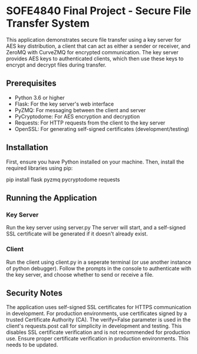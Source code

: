 # SOFE4840 Final Project - Secure File Transfer System

This application demonstrates secure file transfer using a key server for AES key distribution, a client that can act as either a sender or receiver, and ZeroMQ with CurveZMQ for encrypted communication. The key server provides AES keys to authenticated clients, which then use these keys to encrypt and decrypt files during transfer.

## Prerequisites

- Python 3.6 or higher
- Flask: For the key server's web interface
- PyZMQ: For messaging between the client and server
- PyCryptodome: For AES encryption and decryption
- Requests: For HTTP requests from the client to the key server
- OpenSSL: For generating self-signed certificates (development/testing)

## Installation

First, ensure you have Python installed on your machine. Then, install the required libraries using pip:

pip install flask pyzmq pycryptodome requests

## Running the Application

### Key Server

Run the key server using server.py
The server will start, and a self-signed SSL certificate will be generated if it doesn't already exist.

### Client

Run the client using client.py in a seperate terminal (or use another instance of python debugger).
Follow the prompts in the console to authenticate with the key server, and choose whether to send or receive a file.

## Security Notes

The application uses self-signed SSL certificates for HTTPS communication in development. For production environments, use certificates signed by a trusted Certificate Authority (CA).
The verify=False parameter is used in the client's requests.post call for simplicity in development and testing. This disables SSL certificate verification and is not recommended for production use. Ensure proper certificate verification in production environments.
This needs to be updated.
